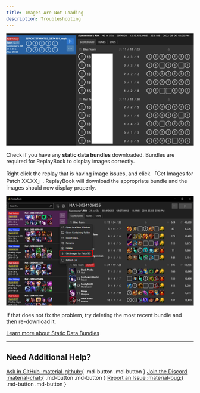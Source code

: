 ```yaml
---
title: Images Are Not Loading
description: Troubleshooting
---
```


![Example of issue](../images/troubleshooting/imagesNotLoading_example.png)

Check if you have any **static data bundles** downloaded. Bundles are required for ReplayBook to display images correctly.

Right click the replay that is having image issues, and click 「Get Images for Patch XX.XX」. ReplayBook will download the appropriate bundle and the images should now display properly.

![Highlight menu option](../images/bundles_MoreMenu.png)

If that does not fix the problem, try deleting the most recent bundle and then re-download it.

[Learn more about Static Data Bundles](../getting-started/get-static-data-bundles.md)

---

## Need Additional Help?

[Ask in GitHub :material-github:](https://github.com/fraxiinus/ReplayBook/discussions){ .md-button .md-button }
[Join the Discord :material-chat:](https://discord.gg/c33Rc5J){ .md-button .md-button }
[Report an Issue :material-bug:](https://github.com/fraxiinus/ReplayBook/issues/new/choose){ .md-button .md-button }
